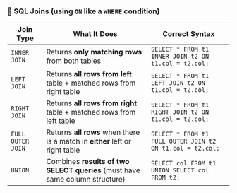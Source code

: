 
### 🔹 SQL Joins (using `ON` like a `WHERE` condition)

| **Join Type**     | **What It Does**                                                             | **Correct Syntax**                                        |
| ----------------- | ---------------------------------------------------------------------------- | --------------------------------------------------------- |
| `INNER JOIN`      | Returns **only matching rows** from both tables                              | `SELECT * FROM t1 INNER JOIN t2 ON t1.col = t2.col;`      |
| `LEFT JOIN`       | Returns **all rows from left** table + matched rows from right table         | `SELECT * FROM t1 LEFT JOIN t2 ON t1.col = t2.col;`       |
| `RIGHT JOIN`      | Returns **all rows from right** table + matched rows from left table         | `SELECT * FROM t1 RIGHT JOIN t2 ON t1.col = t2.col;`      |
| `FULL OUTER JOIN` | Returns **all rows** when there is a match in **either** left or right table | `SELECT * FROM t1 FULL OUTER JOIN t2 ON t1.col = t2.col;` |
| `UNION`           | Combines **results of two SELECT queries** (must have same column structure) | `SELECT col FROM t1 UNION SELECT col FROM t2;`            |

